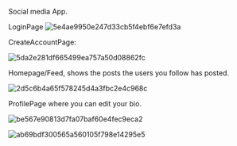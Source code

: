 Social media App.





LoginPage
![5e4ae9950e247d33cb5f4ebf6e7efd3a](https://user-images.githubusercontent.com/40356149/175830274-4ba11e0c-c277-46dd-b764-d1ce81aabc44.png)


CreateAccountPage:


![5da2e281df665499ea757a50d08862fc](https://user-images.githubusercontent.com/40356149/175830292-6dc362e5-3719-456b-8552-6ac8039d85f3.png)


Homepage/Feed, shows the posts the users you follow has posted. 


![2d5c6b4a65f578245d4a3fbc2e4c968c](https://user-images.githubusercontent.com/40356149/175830322-742a3c05-250b-40e9-bd45-b1c5db852c63.png)

ProfilePage where you can edit your bio.
 
![be567e90813d7fa07baf60e4fec9eca2](https://user-images.githubusercontent.com/40356149/175830342-34418973-64ed-485b-a540-feaaefab9e16.png)


![ab69bdf300565a560105f798e14295e5](https://user-images.githubusercontent.com/40356149/175830365-f7fe2cd9-642b-4ea6-93d7-ee471ef0095c.png)

